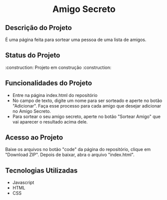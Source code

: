 <h1 align = "center">Amigo Secreto</h1>
<h2>Descrição do Projeto</h2>
<p>É uma página feita para sortear uma pessoa de uma lista de amigos.</p>

<h2>Status do Projeto</h2>
<p>:construction:  Projeto em construção  :construction:</p>

<h2>Funcionalidades do Projeto</h2>
<ul>
  <li>Entre na página index.html do repositório</li>
  <li>No campo de texto, digite um nome para ser sorteado e aperte no botão "Adicionar". Faça esse processo para cada amigo que desejar adicionar no Amigo Secreto. </li>
  <li>Para sortear o seu amigo secreto, aperte no botão "Sortear Amigo" que vai aparecer o resultado acima dele.</li>
</ul>

<h2>Acesso ao Projeto</h2>
<p>Baixe os arquivos no botão "code" da página do repositório, clique em "Download ZIP". Depois de baixar, abra o arquivo "index.html".</p>
<h2>Tecnologias Utilizadas</h2>
<ul>
  <li>Javascript</li>
  <li>HTML</li>
  <li>CSS</li>
</ul>


